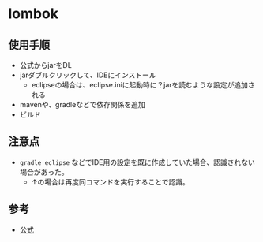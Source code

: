 # lombok
## 使用手順
- 公式からjarをDL
- jarダブルクリックして、IDEにインストール
  - eclipseの場合は、eclipse.iniに起動時に？jarを読むような設定が追加される
- mavenや、gradleなどで依存関係を追加
- ビルド

## 注意点
- ```gradle eclipse``` などでIDE用の設定を既に作成していた場合、認識されない場合があった。
  - ↑の場合は再度同コマンドを実行することで認識。

## 参考
- [公式](https://projectlombok.org/)
